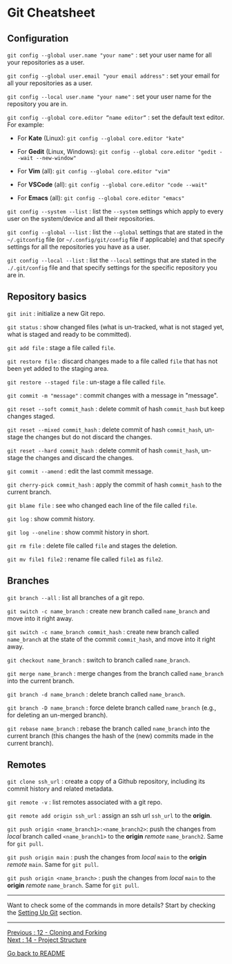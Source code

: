 # Git Cheatsheet

## Configuration

`git config --global user.name "your name"` : set your user name for all your repositories as a user.  

`git config --global user.email "your email address"` : set your email for all your repositories as a user.      

`git config --local user.name "your name"` : set your user name for the repository you are in.  

`git config --global core.editor “name editor“` : set the default text editor. For example:    

- For **Kate** (Linux):  `git config --global core.editor "kate"`  

- For **Gedit** (Linux, Windows):  `git config --global core.editor "gedit --wait --new-window"`   

- For **Vim** (all): `git config --global core.editor "vim"`   

- For **VSCode** (all): `git config --global core.editor "code --wait"`   

- For **Emacs** (all):  `git config --global core.editor "emacs"`    

`git config --system --list` :  list the `--system` settings which apply to every user on the system/device and all their repositories.  

`git config --global --list` : list the `--global` settings that are stated in the `~/.gitconfig` file (or `~/.config/git/config` file if applicable) and that specify settings for all the repositories you have as a user.  

`git config --local --list` : list the `--local` settings that are stated in the `./.git/config` file and that specify settings for the specific repository you are in.   

## Repository basics

`git init` : initialize a new Git repo.   

`git status` : show changed files (what is un-tracked, what is not staged yet, what is staged and ready to be committed).    

`git add file` : stage a file called `file`.  

`git restore file` : discard changes made to a file called `file` that has not been yet added to the staging area. 

`git restore --staged file` : un-stage a file called `file`.   

`git commit -m "message"` : commit changes with a message in "message".   

`git reset --soft commit_hash` : delete commit of hash `commit_hash` but keep changes staged.  

`git reset --mixed commit_hash` : delete commit of hash `commit_hash`, un-stage the changes but do not discard the changes.  

`git reset --hard commit_hash` : delete commit of hash `commit_hash`, un-stage the changes and discard the changes.  

`git commit --amend` : edit the last commit message.  

`git cherry-pick commit_hash` : apply the commit of hash `commit_hash` to the current branch.  

`git blame file` : see who changed each line of the file called `file`.  

`git log` : show commit history.  

`git log --oneline` : show commit history in short.  

`git rm file` : delete file called `file` and stages the deletion.   

`git mv file1 file2` : rename file called `file1` as `file2`.   

## Branches  

`git branch --all` : list all branches of a git repo.  

`git switch -c name_branch` : create new branch called `name_branch` and move into it right away.  

`git switch -c name_branch commit_hash` : create new branch called `name_branch` at the state of the commit `commit_hash`, and move into it right away.  

`git checkout name_branch` : switch to branch called `name_branch`.  

`git merge name_branch` : merge changes from the branch called `name_branch` into the current branch. 

`git branch -d name_branch` : delete branch called `name_branch`.  

`git branch -D name_branch` : force delete branch called `name_branch` (e.g., for deleting an un-merged branch).  

`git rebase name_branch` : rebase the branch called `name_branch` into the current branch (this changes the hash of the (new) commits made in the current branch).  
  
## Remotes

`git clone ssh_url` : create a copy of a Github repository, including its commit history and related metadata.  

`git remote -v` : list remotes associated with a git repo.  

`git remote add origin ssh_url` : assign an ssh url `ssh_url` to the **origin**.  

`git push origin <name_branch1>:<name_branch2>`: push the changes from *local* branch called `<name_branch1>` to the **origin** *remote* `name_branch2`. Same for `git pull`.  

`git push origin main` : push the changes from *local* `main` to the **origin** *remote* `main`. Same for `git pull`.  

`git push origin <name_branch>` : push the changes from *local* `main` to the **origin** *remote* `name_branch`. Same for `git pull`.  


________________________

Want to check some of the commands in more details? Start by checking the [Setting Up Git](https://github.com/HeatherAn/recommended-coding-practices/blob/main/07-Setting-Up-Git.md) section.

______________________

[Previous : 12 - Cloning and Forking](https://github.com/HeatherAn/recommended-coding-practices/blob/main/12-Cloning-and-Forking.md)  
[Next : 14 - Project Structure](https://github.com/HeatherAn/recommended-coding-practices/blob/main/14-Project-Structure.md)  

[Go back to README](https://github.com/HeatherAn/recommended-coding-practices#readme)


